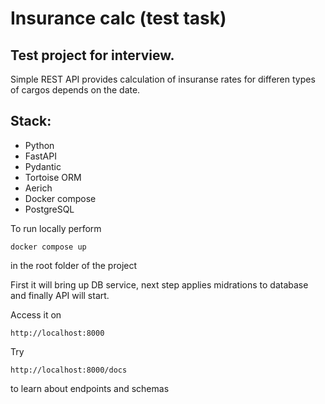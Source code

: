 # Insurance calc (test task)

## Test project for interview.

Simple REST API provides calculation of insuranse rates for differen types of cargos depends on the date.
## Stack: 
- Python
- FastAPI
- Pydantic
- Tortoise ORM
- Aerich
- Docker compose
- PostgreSQL


To run locally perform 
```
docker compose up 
```
in the root folder of the project

First it will bring up DB service, next step applies midrations to database and finally API will start.

Access it on 

```
http://localhost:8000

```

Try 
```
http://localhost:8000/docs
```

to learn about endpoints and schemas
